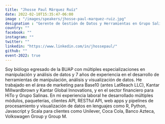 ```yaml
---
title: "Jhosse Paul Márquez Ruíz"
date: 2022-02-10T15:35:47-06:00
image : "/images/speakers/jhosse-paul-marquez-ruiz.jpg"
designation : "Gerente de Gestión de Datos y Herramientas en Grupo Salinas"
country: ""
facebook: ""
instagram: ""
twitter: ""
linkedin: "https://www.linkedin.com/in/jhossepaul/"
github: ""
event-2022: true
---
```


Soy biólogo egresado de la BUAP con múltiples especializaciones en manipulación y análisis de datos y 7 años de experiencia en el desarrollo de herramientas de manipulación, análisis y visualización de datos. He trabajado en el área de marketing para Base10 (antes LatReach LLC), Kantar Millwardbrown y Kantar Global Innovations, y en el sector financiero para HiTo y Grupo Salinas. En mi experiencia laboral he desarrollado múltiples módulos, paqueterías, clientes API, RESTful API, web apps y pipelines de procesamiento y visualización de datos en lenguajes como R, Python, Javascript y Scala para clientes como Unilever, Coca Cola, Banco Azteca, Volkswagen Group y Group M.
